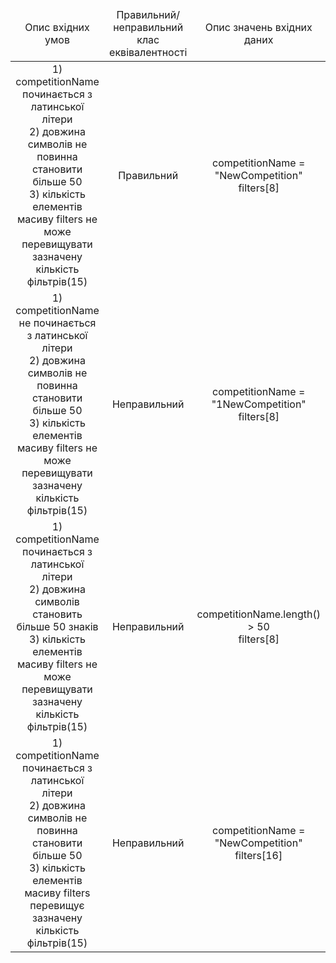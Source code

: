 <table>
    <thead align="center">
        <tr>
            <td align="center">Опис вхідних умов</td>
            <td align="center">Правильний/неправильний клас еквівалентності</td>
            <td align="center">Опис значень вхідних даних</td>
        </tr>
    </thead>
    <tbody>
        <tr>
            <td align="center">1) competitionName починається з латинської літери
            <br>2) довжина символів не повинна становити більше 50
            <br>3) кількість елементів масиву filters не може перевищувати зазначену кількість фільтрів(15)</td>
            <td align="center">Правильний</td>
            <td align="center">competitionName = "NewCompetition"
            <br>filters[8]</td>
        </tr>
        <tr>
            <td align="center">1) competitionName не починається з латинської літери
            <br>2) довжина символів не повинна становити більше 50
            <br>3) кількість елементів масиву filters не може перевищувати зазначену кількість фільтрів(15)</td></td>
            <td align="center">Неправильний</td>
            <td align="center">competitionName = "1NewCompetition"
            <br>filters[8]</td>
        </tr>
        <tr>
            <td align="center">1) competitionName починається з латинської літери
            <br>2) довжина символів становить більше 50 знаків
            <br>3) кількість елементів масиву filters не може перевищувати зазначену кількість фільтрів(15)</td>
            <td align="center">Неправильний</td>
            <td align="center">competitionName.length() > 50
            <br>filters[8]</td>
        </tr>
        <tr>
            <td align="center">1) competitionName починається з латинської літери
            <br>2) довжина символів не повинна становити більше 50
            <br>3) кількість елементів масиву filters перевищує зазначену кількість фільтрів(15)</td>
            <td align="center">Неправильний</td>
            <td align="center">competitionName = "NewCompetition"
            <br>filters[16]</td>
        </tr>
    </tbody>
</table>
